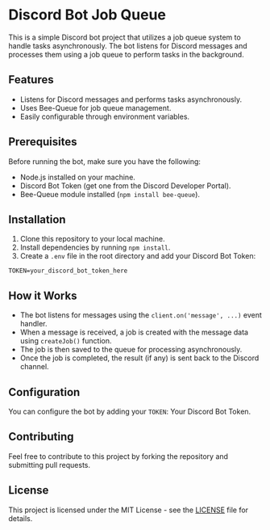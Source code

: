 # Discord Bot Job Queue

This is a simple Discord bot project that utilizes a job queue system to handle tasks asynchronously. The bot listens for Discord messages and processes them using a job queue to perform tasks in the background.

## Features

- Listens for Discord messages and performs tasks asynchronously.
- Uses Bee-Queue for job queue management.
- Easily configurable through environment variables.

## Prerequisites

Before running the bot, make sure you have the following:

- Node.js installed on your machine.
- Discord Bot Token (get one from the Discord Developer Portal).
- Bee-Queue module installed (`npm install bee-queue`).

## Installation

1. Clone this repository to your local machine.
2. Install dependencies by running `npm install`.
3. Create a `.env` file in the root directory and add your Discord Bot Token:

```
TOKEN=your_discord_bot_token_here
```

## How it Works

- The bot listens for messages using the `client.on('message', ...)` event handler.
- When a message is received, a job is created with the message data using `createJob()` function.
- The job is then saved to the queue for processing asynchronously.
- Once the job is completed, the result (if any) is sent back to the Discord channel.

## Configuration

You can configure the bot by adding your `TOKEN`: Your Discord Bot Token.

## Contributing

Feel free to contribute to this project by forking the repository and submitting pull requests.

## License

This project is licensed under the MIT License - see the [LICENSE](LICENSE) file for details.
